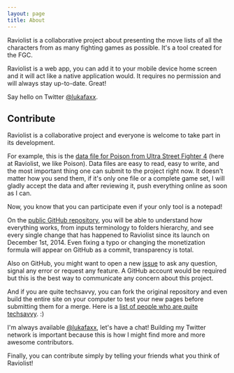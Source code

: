 ```yaml
---
layout: page
title: About
---
```


Raviolist is a collaborative project about presenting the move lists of all the characters from as many fighting games as possible. It's a tool created for the FGC.

Raviolist is a web app, you can add it to your mobile device home screen and it will act like a native application would. It requires no permission and will always stay up-to-date. Great!

Say hello on Twitter [@lukafaxx](https://twitter.com/lukafaxx).

## Contribute

Raviolist is a collaborative project and everyone is welcome to take part in its development.

For example, this is the [data file for Poison from Ultra Street Fighter 4](https://raw.githubusercontent.com/lukafaxx/raviolist/gh-pages/_data/usf4/poison.yml) (here at Raviolist, we like Poison). Data files are easy to read, easy to write, and the most important thing one can submit to the project right now. It doesn't matter how you send them, if it's only one file or a complete game set, I will gladly accept the data and after reviewing it, push everything online as soon as I can.

Now, you know that you can participate even if your only tool is a notepad!  

On the [public GitHub repository](https://github.com/lukafaxx/raviolist), you will be able to understand how everything works, from inputs terminology to folders hierarchy, and see every single change that has happened to Raviolist since its launch on December 1st, 2014. Even fixing a typo or changing the monetization formula will appear on GitHub as a commit, transparency is total.

Also on GitHub, you might want to open a new [issue](https://github.com/lukafaxx/raviolist/issues) to ask any question, signal any error or request any feature. A GitHub account would be required but this is the best way to communicate any concern about this project.

And if you are quite techsavvy, you can fork the original repository and even build the entire site on your computer to test your new pages before submitting them for a merge. Here is a [list of people who are quite techsavvy](https://github.com/lukafaxx/raviolist/network/members). :)

I'm always available [@lukafaxx](https://twitter.com/lukafaxx), let's have a chat! Building my Twitter network is important because this is how I might find more and more awesome contributors.

Finally, you can contribute simply by telling your friends what you think of Raviolist!
